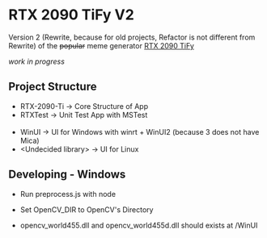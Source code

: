 # RTX 2090 TiFy V2

Version 2 (Rewrite, because for old projects, Refactor is not different from Rewrite)
of the ~~popular~~ meme generator [RTX 2090 TiFy](https://github.com/Leomotors/RTX-2090-TiFy)

_work in progress_

## Project Structure

- RTX-2090-Ti -> Core Structure of App
- RTXTest -> Unit Test App with MSTest
  <br/><br/>
- WinUI -> UI for Windows with winrt + WinUI2 (because 3 does not have Mica)
- \<Undecided library\> -> UI for Linux

## Developing - Windows

- Run preprocess.js with node

- Set OpenCV_DIR to OpenCV's Directory

- opencv_world455.dll and opencv_world455d.dll should exists at /WinUI
